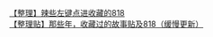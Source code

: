 [【整理】辣些左键点进收藏的818](http://tieba.baidu.com/p/3522051494?see_lz=1&pn=)   
[【整理贴】那些年，收藏过的故事贴及818（缓慢更新）](http://tieba.baidu.com/p/3523064743?see_lz=1&pn=)   
